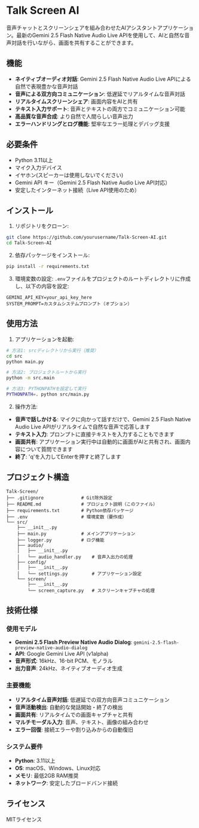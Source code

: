 # Talk Screen AI

音声チャットとスクリーンシェアを組み合わせたAIアシスタントアプリケーション。最新のGemini 2.5 Flash Native Audio Live APIを使用して、AIと自然な音声対話を行いながら、画面を共有することができます。

## 機能

- **ネイティブオーディオ対話**: Gemini 2.5 Flash Native Audio Live APIによる自然で表現豊かな音声対話
- **音声による双方向コミュニケーション**: 低遅延でリアルタイムな音声対話
- **リアルタイムスクリーンシェア**: 画面内容をAIと共有
- **テキスト入力サポート**: 音声とテキストの両方でコミュニケーション可能
- **高品質な音声合成**: より自然で人間らしい音声出力
- **エラーハンドリングとログ機能**: 堅牢なエラー処理とデバッグ支援

## 必要条件

- Python 3.11以上
- マイク入力デバイス
- イヤホン(スピーカーは使用しないでください)
- Gemini API キー（Gemini 2.5 Flash Native Audio Live API対応）
- 安定したインターネット接続（Live API使用のため）

## インストール

1. リポジトリをクローン:
```bash
git clone https://github.com/yourusername/Talk-Screen-AI.git
cd Talk-Screen-AI
```

2. 依存パッケージをインストール:
```bash
pip install -r requirements.txt
```

3. 環境変数の設定:
`.env`ファイルをプロジェクトのルートディレクトリに作成し、以下の内容を設定:
```
GEMINI_API_KEY=your_api_key_here
SYSTEM_PROMPT=カスタムシステムプロンプト（オプション）
```

## 使用方法

1. アプリケーションを起動:
```bash
# 方法1: srcディレクトリから実行（推奨）
cd src
python main.py

# 方法2: プロジェクトルートから実行
python -m src.main

# 方法3: PYTHONPATHを設定して実行
PYTHONPATH=. python src/main.py
```

2. 操作方法:
- **音声で話しかける**: マイクに向かって話すだけで、Gemini 2.5 Flash Native Audio Live APIがリアルタイムで自然な音声で応答します
- **テキスト入力**: プロンプトに直接テキストを入力することもできます
- **画面共有**: アプリケーション実行中は自動的に画面がAIと共有され、画面内容について質問できます
- **終了**: 'q'を入力してEnterを押すと終了します

## プロジェクト構造

```
Talk-Screen/
├── .gitignore              # Git除外設定
├── README.md               # プロジェクト説明（このファイル）
├── requirements.txt        # Python依存パッケージ
├── .env                    # 環境変数（要作成）
└── src/
    ├── __init__.py
    ├── main.py             # メインアプリケーション
    ├── logger.py           # ログ機能
    ├── audio/
    │   ├── __init__.py
    │   └── audio_handler.py    # 音声入出力の処理
    ├── config/
    │   ├── __init__.py
    │   └── settings.py         # アプリケーション設定
    └── screen/
        ├── __init__.py
        └── screen_capture.py   # スクリーンキャプチャの処理
```

## 技術仕様

### 使用モデル
- **Gemini 2.5 Flash Preview Native Audio Dialog**: `gemini-2.5-flash-preview-native-audio-dialog`
- **API**: Google Gemini Live API (v1alpha)
- **音声形式**: 16kHz、16-bit PCM、モノラル
- **出力音声**: 24kHz、ネイティブオーディオ生成

### 主要機能
- **リアルタイム音声対話**: 低遅延での双方向音声コミュニケーション
- **音声活動検出**: 自動的な発話開始・終了の検出
- **画面共有**: リアルタイムでの画面キャプチャと共有
- **マルチモーダル入力**: 音声、テキスト、画像の組み合わせ
- **エラー回復**: 接続エラーや割り込みからの自動復旧

### システム要件
- **Python**: 3.11以上
- **OS**: macOS、Windows、Linux対応
- **メモリ**: 最低2GB RAM推奨
- **ネットワーク**: 安定したブロードバンド接続

## ライセンス

MITライセンス
